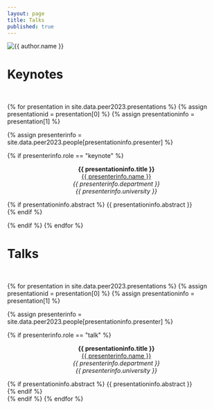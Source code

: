 ```yaml
---
layout: page
title: Talks
published: true
---
```


<div class="page" markdown="1">

<img
    class="me"
    alt="{{ author.name }}"
    src="{{ site.author.photo | relative_url }}"
    srcset="{{ site.author.photo2x | relative_url }} 2x"
/>

# Keynotes

<br/>

{% for presentation in site.data.peer2023.presentations %}
{% assign presentationid = presentation[0] %}
{% assign presentationinfo = presentation[1] %}

{% assign presenterinfo = site.data.peer2023.people[presentationinfo.presenter] %}

{% if presenterinfo.role == "keynote" %}


<center><b>{{ presentationinfo.title }}</b><a name="{{ presentationid }}"></a></center>
<center><a href="{{ presenterinfo.website }}">{{ presenterinfo.name }}</a></center>
<center><i>{{ presenterinfo.department }}</i></center>
<center><i>{{ presenterinfo.university }}</i></center>

{% if presentationinfo.abstract %}
{{ presentationinfo.abstract }}<br/>
{% endif %}
<br/>

{% endif %}
{% endfor %}

# Talks

<br/>

{% for presentation in site.data.peer2023.presentations %}
{% assign presentationid = presentation[0] %}
{% assign presentationinfo = presentation[1] %}

{% assign presenterinfo = site.data.peer2023.people[presentationinfo.presenter] %}

{% if presenterinfo.role == "talk" %}

<center><b>{{ presentationinfo.title }}</b></center>
<center><a href="{{ presenterinfo.website }}">{{ presenterinfo.name }}</a></center>
<center><i>{{ presenterinfo.department }}</i></center>
<center><i>{{ presenterinfo.university }}</i></center>

{% if presentationinfo.abstract %}
{{ presentationinfo.abstract }}<br/>
{% endif %}
<br/>
{% endif %}
{% endfor %}

</div>